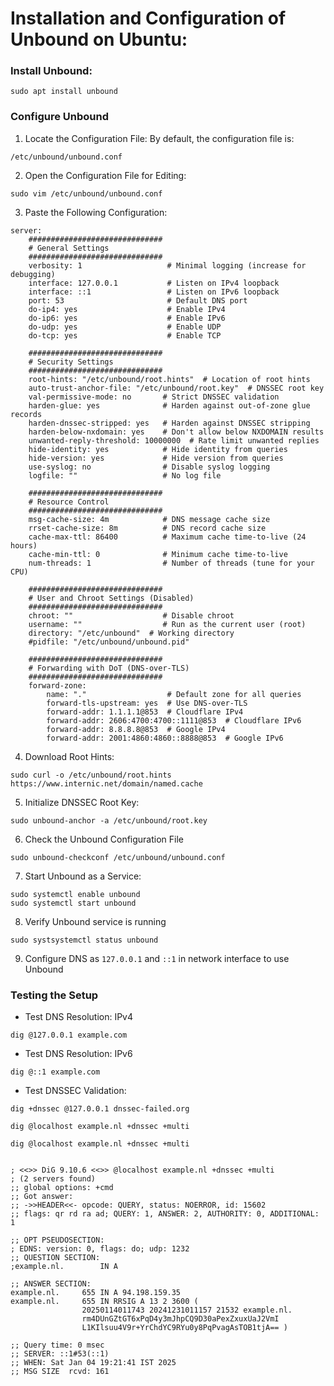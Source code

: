 # Installation and Configuration of Unbound on Ubuntu:

### Install Unbound:
```
sudo apt install unbound
```

### Configure Unbound

1. Locate the Configuration File: By default, the configuration file is:

```
/etc/unbound/unbound.conf
```

2. Open the Configuration File for Editing:

```
sudo vim /etc/unbound/unbound.conf
```

3. Paste the Following Configuration:

```
server:
    ##############################
    # General Settings
    ##############################
    verbosity: 1                   # Minimal logging (increase for debugging)
    interface: 127.0.0.1           # Listen on IPv4 loopback
    interface: ::1                 # Listen on IPv6 loopback
    port: 53                       # Default DNS port
    do-ip4: yes                    # Enable IPv4
    do-ip6: yes                    # Enable IPv6
    do-udp: yes                    # Enable UDP
    do-tcp: yes                    # Enable TCP

    ##############################
    # Security Settings
    ##############################
    root-hints: "/etc/unbound/root.hints"  # Location of root hints
    auto-trust-anchor-file: "/etc/unbound/root.key"  # DNSSEC root key
    val-permissive-mode: no       # Strict DNSSEC validation
    harden-glue: yes              # Harden against out-of-zone glue records
    harden-dnssec-stripped: yes   # Harden against DNSSEC stripping
    harden-below-nxdomain: yes    # Don't allow below NXDOMAIN results
    unwanted-reply-threshold: 10000000  # Rate limit unwanted replies
    hide-identity: yes            # Hide identity from queries
    hide-version: yes             # Hide version from queries
    use-syslog: no                # Disable syslog logging
    logfile: ""                   # No log file

    ##############################
    # Resource Control
    ##############################
    msg-cache-size: 4m            # DNS message cache size
    rrset-cache-size: 8m          # DNS record cache size
    cache-max-ttl: 86400          # Maximum cache time-to-live (24 hours)
    cache-min-ttl: 0              # Minimum cache time-to-live
    num-threads: 1                # Number of threads (tune for your CPU)

    ##############################
    # User and Chroot Settings (Disabled)
    ##############################
    chroot: ""                    # Disable chroot
    username: ""                  # Run as the current user (root)
    directory: "/etc/unbound"  # Working directory
    #pidfile: "/etc/unbound/unbound.pid"

    ##############################
    # Forwarding with DoT (DNS-over-TLS)
    ##############################
    forward-zone:
        name: "."                  # Default zone for all queries
        forward-tls-upstream: yes  # Use DNS-over-TLS
        forward-addr: 1.1.1.1@853  # Cloudflare IPv4
        forward-addr: 2606:4700:4700::1111@853  # Cloudflare IPv6
        forward-addr: 8.8.8.8@853  # Google IPv4
        forward-addr: 2001:4860:4860::8888@853  # Google IPv6
```

4. Download Root Hints:
```
sudo curl -o /etc/unbound/root.hints https://www.internic.net/domain/named.cache
```
5. Initialize DNSSEC Root Key:

```
sudo unbound-anchor -a /etc/unbound/root.key
```

6. Check the Unbound Configuration File

```
sudo unbound-checkconf /etc/unbound/unbound.conf
```

7. Start Unbound as a Service:

```
sudo systemctl enable unbound
sudo systemctl start unbound 
```
8. Verify Unbound service is running 

```
sudo systsystemctl status unbound
```

9. Configure DNS as `127.0.0.1` and `::1` in network interface to use Unbound

### Testing the Setup


- Test DNS Resolution: IPv4
```
dig @127.0.0.1 example.com
```

- Test DNS Resolution: IPv6
```
dig @::1 example.com
```

- Test DNSSEC Validation:
```
dig +dnssec @127.0.0.1 dnssec-failed.org

dig @localhost example.nl +dnssec +multi
```
```
dig @localhost example.nl +dnssec +multi


; <<>> DiG 9.10.6 <<>> @localhost example.nl +dnssec +multi
; (2 servers found)
;; global options: +cmd
;; Got answer:
;; ->>HEADER<<- opcode: QUERY, status: NOERROR, id: 15602
;; flags: qr rd ra ad; QUERY: 1, ANSWER: 2, AUTHORITY: 0, ADDITIONAL: 1

;; OPT PSEUDOSECTION:
; EDNS: version: 0, flags: do; udp: 1232
;; QUESTION SECTION:
;example.nl.		IN A

;; ANSWER SECTION:
example.nl.		655 IN A 94.198.159.35
example.nl.		655 IN RRSIG A 13 2 3600 (
				20250114011743 20241231011157 21532 example.nl.
				rm4DUnGZtGT6xPqD4y3mJhpCQ9D30aPexZxuxUaJ2VmI
				L1KIlsuu4V9r+YrChdYC9RYu0y8PqPvagAsTOB1tjA== )

;; Query time: 0 msec
;; SERVER: ::1#53(::1)
;; WHEN: Sat Jan 04 19:21:41 IST 2025
;; MSG SIZE  rcvd: 161
```